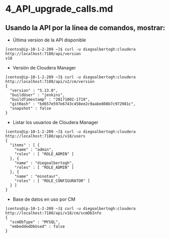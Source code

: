 # 4_API_upgrade_calls.md

## Usando la API por la linea de comandos, mostrar:

* Última version de la API disponible

```
[centos@ip-10-1-2-209 ~]$ curl -u diegoalbertogh:cloudera http://localhost:7180/api/version
v18
```

* Versión de Cloudera Manager 

```
[centos@ip-10-1-2-209 ~]$ curl -u diegoalbertogh:cloudera http://localhost:7180/api/v2/cm/version
{
  "version" : "5.13.0",
  "buildUser" : "jenkins",
  "buildTimestamp" : "20171002-1719",
  "gitHash" : "bd657e597e6743c458ee2c9aabe808b7c972981c",
  "snapshot" : false
}
```

* Listar los usuarios de Cloudera Manager

```
[centos@ip-10-1-2-209 ~]$ curl -u diegoalbertogh:cloudera http://localhost:7180/api/v18/users
{
  "items" : [ {
    "name" : "admin",
    "roles" : [ "ROLE_ADMIN" ]
  }, {
    "name" : "diegoalbertogh",
    "roles" : [ "ROLE_ADMIN" ]
  }, {
    "name" : "minotaur",
    "roles" : [ "ROLE_CONFIGURATOR" ]
  } ]
}
```

* Base de datos en uso por CM

```
[centos@ip-10-1-2-209 ~]$ curl -u diegoalbertogh:cloudera http://localhost:7180/api/v18/cm/scmDbInfo
{
  "scmDbType" : "MYSQL",
  "embeddedDbUsed" : false
}
```
